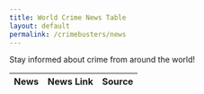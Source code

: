 ```yaml
---
title: World Crime News Table
layout: default
permalink: /crimebusters/news
---
```


Stay informed about crime from around the world!

<table>
  <thead>
  <tr>
    <th>News</th>
    <th>News Link</th>
    <th>Source</th>
  </tr>
  </thead>
  <tbody id="result">
    <!-- generated rows -->
  </tbody>
</table>

<!--Script is layed out in a sequence (no function) and will execute when page is loaded-->
<script>


  // prepare HTML result container for new output
  const resultContainer = document.getElementById("result");

  // prepare fetch options
  const url = "https://world-crime-news1.p.rapidapi.com/news";


const options = {
	method: 'GET',
	headers: {
		'X-RapidAPI-Key': 'cc6d770f58msh120c53d95d27c68p1d2955jsn1898ff4fa031',
		'X-RapidAPI-Host': 'world-crime-news1.p.rapidapi.com'
	}
};

fetch('https://world-crime-news1.p.rapidapi.com/news', options)
	.then(response => response.json())
	.then(response => console.log(response))
	.catch(err => console.error(err));

  // fetch the API
  fetch(url, options)
    // response is a RESTful "promise" on any successful fetch
    .then(response => {
      // check for response errors
      if (response.status !== 200) {
          const errorMsg = 'Database response error: ' + response.status;
          console.log(errorMsg);
          const tr = document.createElement("tr");
          const td = document.createElement("td");
          td.innerHTML = errorMsg;
          tr.appendChild(td);
          resultContainer.appendChild(tr);
          return;
      }
      // valid response will have json data
      response.json().then(response => {
          console.log(response.data);

          

          // Country data
          for (const row of response.data) {  //change here!
                              // response.data instead of response
            console.log(row);

            // tr for each row
            const tr = document.createElement("tr");
            // td for each column
            const name = document.createElement("td");
            const cases = document.createElement("td");
            const deaths = document.createElement("td");
            const active = document.createElement("td");

            // data is specific to the API
            name.innerHTML = row.title;
            cases.innerHTML = row.url; 
            deaths.innerHTML = row.source; 

            // this build td's into tr
            tr.appendChild(name);
            tr.appendChild(cases);
            tr.appendChild(deaths);

            // add HTML to container
            resultContainer.appendChild(tr);
          }
          
      })
  })
  // catch fetch errors (ie ACCESS to server blocked)
  .catch(err => {
    console.error(err);
    const tr = document.createElement("tr");
    const td = document.createElement("td");
    td.innerHTML = err;
    tr.appendChild(td);
    resultContainer.appendChild(tr);
  });

</script>